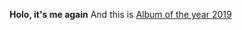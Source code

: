 **Holo, it's me again**
  And this is [Album of the year 2019](https://pitchfork.com/reviews/albums/lana-del-rey-norman-fucking-rockwell/)
